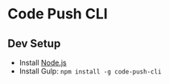 Code Push CLI
===

Dev Setup
---

* Install [Node.js](https://nodejs.org/)
* Install Gulp: `npm install -g code-push-cli`
